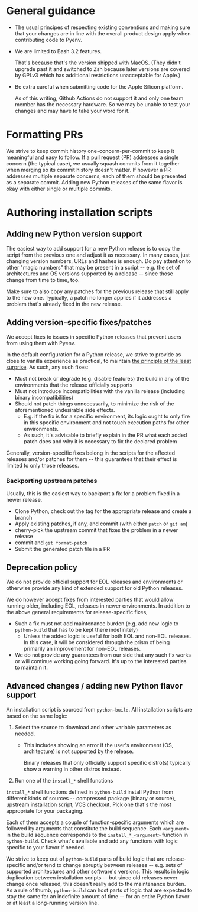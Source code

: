 General guidance
================

* The usual principes of respecting existing conventions and making sure that your changes
  are in line with the overall product design apply when contributing code to Pyenv.

* We are limited to Bash 3.2 features.

  That's because that's the version shipped with MacOS.
  (They didn't upgrade past it and switched to Zsh because later versions
  are covered by GPLv3 which has additional restrictions unacceptable for Apple.)

* Be extra careful when submitting code for the Apple Silicon platform.

  As of this writing, Github Actions do not support it and only one team member has the necessary hardware.
  So we may be unable to test your changes and may have to take your word for it.


Formatting PRs
==============

We strive to keep commit history one-concern-per-commit to keep it meaningful and easy to follow.
If a pull request (PR) addresses a single concern (the typical case), we usually squash commits
from it together when merging so its commit history doesn't matter.
If however a PR addresses multiple separate concerns, each of them should be presented as a separate commit.
Adding new Python releases of the same flavor is okay with either single or multiple commits.


Authoring installation scripts
==============================


Adding new Python version support
---------------------------------

The easiest way to add support for a new Python release is to copy the script from the previous one
and adjust it as necessary. In many cases, just changing version numbers, URLs and hashes is enough.
Do pay attention to other "magic numbers" that may be present in a script --
e.g. the set of architectures and OS versions supported by a release -- since those change from time to time, too.

Make sure to also copy any patches for the previous release that still apply to the new one.
Typically, a patch no longer applies if it addresses a problem that's already fixed in the new release.


Adding version-specific fixes/patches
-------------------------------------

We accept fixes to issues in specific Python releases that prevent users from using them with Pyenv.

In the default configuration for a Python release, we strive to provide as close to vanilla experience as practical,
to maintain [the principle of the least surprise](https://en.wikipedia.org/wiki/Principle_of_least_astonishment).
As such, any such fixes:

* Must not break or degrade (e.g. disable features) the build in any of the environments that the release officially supports
* Must not introduce incompatibilities with the vanilla release (including binary incompatibilities)
* Should not patch things unnecessarily, to minimize the risk of the aforementioned undesirable side effects.
  * E.g. if the fix is for a specific environment, its logic ought to only fire in this specific environment and not touch execution paths for other environments.
  * As such, it's advisable to briefly explain in the PR what each added patch does and why it is necessary to fix the declared problem

Generally, version-specific fixes belong in the scripts for the affected releases and/or patches for them -- this guarantees that their effect is limited to only those releases.


<h3>Backporting upstream patches</h3>

Usually, this is the easiest way to backport a fix for a problem fixed in a newer release.

* Clone Python, check out the tag for the appropriate release and create a branch
* Apply existing patches, if any, and commit (with either `patch` or `git am`)
* cherry-pick the upstream commit that fixes the problem in a newer release
* commit and `git format-patch`
* Submit the generated patch file in a PR


Deprecation policy
------------------

We do not provide official support for EOL releases and environments or otherwise provide any kind of extended support for old Python releases.

We do however accept fixes from interested parties that would allow running older, including EOL, releases in newer environments.
In addition to the above general requirements for release-specific fixes,

* Such a fix must not add maintenance burden (e.g. add new logic to `python-build` that has to be kept there indefinitely)
  * Unless the added logic is useful for both EOL and non-EOL releases. In this case, it will be considered through the prism of being primarily an improvement for non-EOL releases.
* We do not provide any guarantees from our side that any such fix works or will continue working going forward. It's up to the interested parties to maintain it.


Advanced changes / adding new Python flavor support
---------------------------------------------------

An installation script is sourced from `python-build`. All installation scripts are based on the same logic:

1. Select the source to download and other variable parameters as needed.

    * This includes showing an error if the user's environment (OS, architecture) is not supported by the release.
    
      Binary releases that only officially support specific distro(s) typically show a warning in other distros instead.

2. Run one of the `install_*` shell functions

`install_*` shell functions defined in `python-build` install Python from different kinds of sources -- compressed package (binary or source), upstream installation script, VCS checkout. Pick one that's the most appropriate for your packaging.

Each of them accepts a couple of function-specific arguments which are followed by arguments that constitute the build sequence. Each `<argument>` in the build sequence corresponds to the `install_*_<argument>` function in `python-build`. Check what's available and add any functions with logic specific to your flavor if needed.

We strive to keep out of `python-build` parts of build logic that are release-specific and/or tend to change abruptly between releases -- e.g. sets of supported architectures and other software's versions. This results in logic duplication between installation scripts -- but since old releases never change once released, this doesn't really add to the maintenance burden. As a rule of thumb, `python-build` can host parts of logic that are expected to stay the same for an indefinite amount of time -- for an entire Python flavor or at least a long-running version line.
